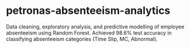 # petronas-absenteeism-analytics
Data cleaning, exploratory analysis, and predictive modelling of employee absenteeism using Random Forest. Achieved 98.6% test accuracy in classifying absenteeism categories (Time Slip, MC, Abnormal).
